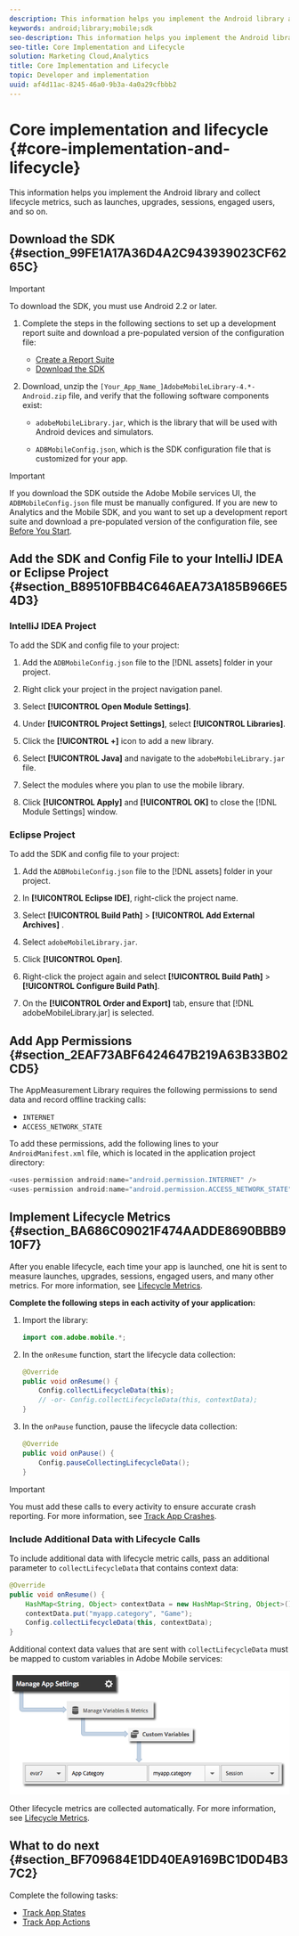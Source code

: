 ```yaml
---
description: This information helps you implement the Android library and collect lifecycle metrics, such as launches, upgrades, sessions, engaged users, and so on.
keywords: android;library;mobile;sdk
seo-description: This information helps you implement the Android library and collect lifecycle metrics, such as launches, upgrades, sessions, engaged users, and so on.
seo-title: Core Implementation and Lifecycle
solution: Marketing Cloud,Analytics
title: Core Implementation and Lifecycle
topic: Developer and implementation
uuid: af4d11ac-8245-46a0-9b3a-4a0a29cfbbb2
---
```


# Core implementation and lifecycle {#core-implementation-and-lifecycle}

This information helps you implement the Android library and collect lifecycle metrics, such as launches, upgrades, sessions, engaged users, and so on.

## Download the SDK {#section_99FE1A17A36D4A2C943939023CF6265C}

>[!IMPORTANT]
>
>To download the SDK, you must use Android 2.2 or later.

1. Complete the steps in the following sections to set up a development report suite and download a pre-populated version of the configuration file:

    * [Create a Report Suite](/help/android/getting-started/requirements.md) 
    * [Download the SDK](/help/android/getting-started/requirements.md)

1. Download, unzip the `[Your_App_Name_]AdobeMobileLibrary-4.*-Android.zip` file, and verify that the following software components exist:

    * `adobeMobileLibrary.jar`, which is the library that will be used with Android devices and simulators. 

    * `ADBMobileConfig.json`, which is the SDK configuration file that is customized for your app.

>[!IMPORTANT]
>
>If you download the SDK outside the Adobe Mobile services UI, the `ADBMobileConfig.json` file must be manually configured. If you are new to Analytics and the Mobile SDK, and you want to set up a development report suite and download a pre-populated version of the configuration file, see [Before You Start](/help/android/getting-started/requirements.md).

## Add the SDK and Config File to your IntelliJ IDEA or Eclipse Project {#section_B89510FBB4C646AEA73A185B966E54D3}

### IntelliJ IDEA Project

To add the SDK and config file to your project:

1. Add the `ADBMobileConfig.json` file to the [!DNL assets] folder in your project. 

1. Right click your project in the project navigation panel. 
1. Select **[!UICONTROL Open Module Settings]**. 
1. Under **[!UICONTROL Project Settings]**, select **[!UICONTROL Libraries]**. 

1. Click the **[!UICONTROL +]** icon to add a new library. 
1. Select **[!UICONTROL Java]** and navigate to the `adobeMobileLibrary.jar` file. 

1. Select the modules where you plan to use the mobile library. 
1. Click **[!UICONTROL Apply]** and **[!UICONTROL OK]** to close the [!DNL Module Settings] window.

### Eclipse Project

To add the SDK and config file to your project:

1. Add the `ADBMobileConfig.json` file to the [!DNL assets] folder in your project. 

1. In **[!UICONTROL Eclipse IDE]**, right-click the project name. 
1. Select  **[!UICONTROL Build Path]** > **[!UICONTROL Add External Archives]** . 
1. Select `adobeMobileLibrary.jar`. 
1. Click **[!UICONTROL Open]**. 
1. Right-click the project again and select **[!UICONTROL Build Path]** > **[!UICONTROL Configure Build Path]**. 

1. On the **[!UICONTROL Order and Export]** tab, ensure that [!DNL adobeMobileLibrary.jar] is selected.

## Add App Permissions {#section_2EAF73ABF6424647B219A63B33B02CD5}

The AppMeasurement Library requires the following permissions to send data and record offline tracking calls:

* `INTERNET` 
* `ACCESS_NETWORK_STATE`

To add these permissions, add the following lines to your `AndroidManifest.xml` file, which is located in the application project directory:

```java
<uses-permission android:name="android.permission.INTERNET" /> 
<uses-permission android:name="android.permission.ACCESS_NETWORK_STATE" />
```

## Implement Lifecycle Metrics {#section_BA686C09021F474AADDE8690BBB910F7}

After you enable lifecycle, each time your app is launched, one hit is sent to measure launches, upgrades, sessions, engaged users, and many other metrics. For more information, see [Lifecycle Metrics](/help/android/metrics.md).

**Complete the following steps in each activity of your application:**

1. Import the library: 

   ```java
   import com.adobe.mobile.*;
   ```

1. In the `onResume` function, start the lifecycle data collection: 

   ```java
   @Override 
   public void onResume() { 
       Config.collectLifecycleData(this); 
       // -or- Config.collectLifecycleData(this, contextData); 
   }
   ```

1. In the `onPause` function, pause the lifecycle data collection: 

   ```java
   @Override 
   public void onPause() { 
       Config.pauseCollectingLifecycleData(); 
   }
   ```

>[!IMPORTANT]
>
>You must add these calls to every activity to ensure accurate crash reporting. For more information, see [Track App Crashes](/help/android/analytics-main/crashes.md).

### Include Additional Data with Lifecycle Calls

To include additional data with lifecycle metric calls, pass an additional parameter to `collectLifecycleData` that contains context data:

```java
@Override 
public void onResume() { 
    HashMap<String, Object> contextData = new HashMap<String, Object>(); 
    contextData.put("myapp.category", "Game"); 
    Config.collectLifecycleData(this, contextData); 
}
```

Additional context data values that are sent with `collectLifecycleData` must be mapped to custom variables in Adobe Mobile services: 

![](assets/map-variable-lifecycle.png)

Other lifecycle metrics are collected automatically. For more information, see [Lifecycle Metrics](/help/android/metrics.md).

## What to do next {#section_BF709684E1DD40EA9169BC1D0D4B37C2}

Complete the following tasks:

* [Track App States](/help/android/analytics-main/states.md) 
* [Track App Actions](/help/android/analytics-main/actions.md)

